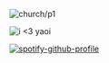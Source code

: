 ![church/p1](https://files.catbox.moe/3r500w.gif)

![i <3 yaoi](https://64.media.tumblr.com/c363ab705b2f45a9bc6ce6cf62012ad0/ac8c9bbedf28f7df-99/s100x200/0662c39e50fd2f7c109d59a2ad8326259a87e2d5.png)

[![spotify-github-profile](https://spotify-github-profile.kittinanx.com/api/view?uid=s4qavvcn7yuiplcduxtdoxhiy&cover_image=false&theme=novatorem&show_offline=true&background_color=000000&interchange=true&bar_color=db0000&bar_color_cover=false)](https://github.com/kittinan/spotify-github-profile)
